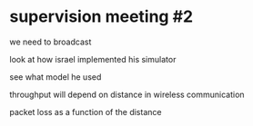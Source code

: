 # supervision meeting #2
we need to broadcast

look at how israel implemented his simulator

see what model he used

throughput will depend on distance in wireless communication

packet loss as a function of the distance


